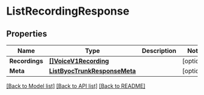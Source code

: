 # ListRecordingResponse

## Properties

Name | Type | Description | Notes
------------ | ------------- | ------------- | -------------
**Recordings** | [**[]VoiceV1Recording**](VoiceV1Recording.md) |  |[optional] 
**Meta** | [**ListByocTrunkResponseMeta**](ListByocTrunkResponseMeta.md) |  |[optional] 

[[Back to Model list]](../README.md#documentation-for-models) [[Back to API list]](../README.md#documentation-for-api-endpoints) [[Back to README]](../README.md)


